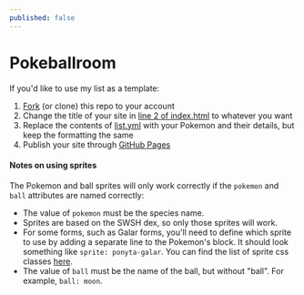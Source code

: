 ```yaml
---
published: false
---
```


# Pokeballroom

If you'd like to use my list as a template:

1. [Fork](https://help.github.com/en/github/getting-started-with-github/fork-a-repo) (or clone) this repo to your account
2. Change the title of your site in [line 2 of index.html](/index.html#L2) to whatever you want
3. Replace the contents of [list.yml](/_data/list.yml) with your Pokemon and their details, but keep the formatting the same
4. Publish your site through [GitHub Pages](https://help.github.com/en/github/working-with-github-pages/configuring-a-publishing-source-for-your-github-pages-site)


#### Notes on using sprites

The Pokemon and ball sprites will only work correctly if the `pokemon` and `ball` attributes are named correctly:

- The value of `pokemon` must be the species name.
- Sprites are based on the SWSH dex, so only those sprites will work.
- For some forms, such as Galar forms, you'll need to define which sprite to use by adding a separate line to the Pokemon's block. It should look something like  `sprite: ponyta-galar`. You can find the list of sprite css classes [here](/_sass/sprites.scss).
- The value of `ball` must be the name of the ball, but without "ball". For example, `ball: moon`.
